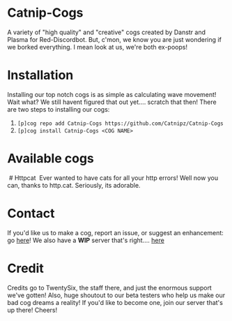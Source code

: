 # Catnip-Cogs
A variety of "high quality" and "creative" cogs created by Danstr and Plasma for Red-Discordbot.
But, c'mon, we know you are just wondering if we borked everything.
I mean look at us, we're both ex-poops!

# Installation
Installing our top notch cogs is as simple as calculating wave movement!
Wait what? We still havent figured that out yet.... scratch that then!
There are two steps to installing our cogs:
  1. `[p]cog repo add Catnip-Cogs https://github.com/Catnipz/Catnip-Cogs`
  2. `[p]cog install Catnip-Cogs <COG NAME>`
  
# Available cogs
  # Httpcat
  Ever wanted to have cats for all your http errors! Well now you can, thanks to http.cat. Seriously, its adorable.

# Contact
If you'd like us to make a cog, report an issue, or suggest an enhancement: go [here](https://github.com/Catnipz/Catnip-Cogs/issues)! We also have a **WIP** server that's right.... [here](https://discord.gg/7N2rEpy)

# Credit
Credits go to TwentySix, the staff there, and just the enormous support we've gotten! Also, huge shoutout to our beta testers who help us make our bad cog dreams a reality! If you'd like to become one, join our server that's up there! Cheers!
